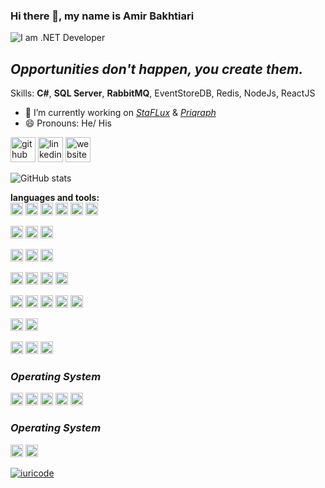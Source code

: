 ### Hi there 👋, my name is Amir Bakhtiari
![I am .NET Developer](https://github.com/bakhtiariamir/bakhtiariamir/blob/main/bn.gif) 

## *Opportunities don't happen, you create them.*

Skills: **C#**, **SQL Server**, **RabbitMQ**, EventStoreDB, Redis, NodeJs, ReactJS

- 🔭 I’m currently working on [*StaFLux*](https://github.com/bakhtiariamir/StaFlux) & [*Priqraph*](https://github.com/bakhtiariamir/Predicate.Query.Graph) 
- 😄 Pronouns: He/ His 


[<img src='https://cdn.jsdelivr.net/npm/simple-icons@3.0.1/icons/github.svg' alt='github' height='40'>](https://github.com/bakhtiariamir) 
[<img src='https://cdn.jsdelivr.net/npm/simple-icons@3.0.1/icons/linkedin.svg' alt='linkedin' height='40'>](https://www.linkedin.com/in/amirbakhtiari)
[<img src='https://cdn.jsdelivr.net/npm/simple-icons@3.0.1/icons/icloud.svg' alt='website' height='40'>](www.bakhtiari.me)

![GitHub stats](https://github-readme-stats.vercel.app/api?username=bakhtiariamir&show_icons=true&count_private=true)  

**languages and tools:**  
<code><img height="20" src="https://user-images.githubusercontent.com/25181517/192107854-765620d7-f909-4953-a6da-36e1ef69eea6.png"></code>
<code><img height="20" src="https://user-images.githubusercontent.com/25181517/187070862-03888f18-2e63-4332-95fb-3ba4f2708e59.png"></code>
<code><img height="20" src="https://user-images.githubusercontent.com/25181517/192107855-e669c777-9172-49c5-b7e0-404e29df0fee.png"></code>
<code><img height="20" src="https://user-images.githubusercontent.com/25181517/192107856-aa92c8b1-b615-47c3-9141-ed0d29a90239.png"></code>
<code><img height="20" src="https://user-images.githubusercontent.com/25181517/192107858-fe19f043-c502-4009-8c47-476fc89718ad.png"></code>
<code><img height="20" src="https://user-images.githubusercontent.com/25181517/192107860-9a9f0894-0e34-4ab3-964d-6297ee4c00e9.png"></code>


<code><img height="20" src="https://user-images.githubusercontent.com/25181517/192108372-f71d70ac-7ae6-4c0d-8395-51d8870c2ef0.png"></code>
<code><img height="20" src="https://user-images.githubusercontent.com/25181517/192108374-8da61ba1-99ec-41d7-80b8-fb2f7c0a4948.png"></code>
<code><img height="20" src="https://user-images.githubusercontent.com/25181517/192108376-c675d39b-90f6-4073-bde6-5a9291644657.png"></code>

<code><img height="20" src="https://user-images.githubusercontent.com/25181517/192108891-d86b6220-e232-423a-bf5f-90903e6887c3.png"></code>
<code><img height="20" src="https://user-images.githubusercontent.com/25181517/192109061-e138ca71-337c-4019-8d42-4792fdaa7128.png"></code>
<code><img height="20" src="https://user-images.githubusercontent.com/25181517/183912952-83784e94-629d-4c34-a961-ae2ae795b662.png"></code>

<code><img height="20" src="https://user-images.githubusercontent.com/25181517/192158954-f88b5814-d510-4564-b285-dff7d6400dad.png"></code>
<code><img height="20" src="https://user-images.githubusercontent.com/25181517/202896760-337261ed-ee92-4979-84c4-d4b829c7355d.png"></code>
<code><img height="20" src="https://user-images.githubusercontent.com/25181517/183898674-75a4a1b1-f960-4ea9-abcb-637170a00a75.png"></code>
<code><img height="20" src="https://user-images.githubusercontent.com/25181517/186711335-a3729606-5a78-4496-9a36-06efcc74f800.png"></code>



<code><img height="20" src="https://user-images.githubusercontent.com/25181517/117447155-6a868a00-af3d-11eb-9cfe-245df15c9f3f.png"></code>
<code><img height="20" src="https://user-images.githubusercontent.com/25181517/183897015-94a058a6-b86e-4e42-a37f-bf92061753e5.png"></code>
<code><img height="20" src="https://user-images.githubusercontent.com/25181517/183568594-85e280a7-0d7e-4d1a-9028-c8c2209e073c.png"></code>
<code><img height="20" src="https://user-images.githubusercontent.com/25181517/183859966-a3462d8d-1bc7-4880-b353-e2cbed900ed6.png"></code>
<code><img height="20" src="https://user-images.githubusercontent.com/25181517/187896150-cc1dcb12-d490-445c-8e4d-1275cd2388d6.png"></code>

<code><img height="20" src="https://user-images.githubusercontent.com/25181517/121405384-444d7300-c95d-11eb-959f-913020d3bf90.png"></code>
<code><img height="20" src="https://user-images.githubusercontent.com/25181517/121405754-b4f48f80-c95d-11eb-8893-fc325bde617f.png"></code>

<code><img height="20" src="https://user-images.githubusercontent.com/25181517/182884027-02cf00e4-6ac5-49a8-816d-3287a26bc5b4.png"></code>
<code><img height="20" src="https://user-images.githubusercontent.com/25181517/188324073-16ec2fcc-e7d5-401a-9dbf-7c26f23c325f.png"></code>
<code><img height="20" src="https://user-images.githubusercontent.com/25181517/182884894-d3fa6ee0-f2b4-4960-9961-64740f533f2a.png"></code>
### *Operating System*
<code><img height="20" src="https://user-images.githubusercontent.com/25181517/192158606-7c2ef6bd-6e04-47cf-b5bc-da2797cb5bda.png"></code>
<code><img height="20" src="https://user-images.githubusercontent.com/25181517/117207330-263ba280-adf4-11eb-9b97-0ac5b40bc3be.png"></code>
<code><img height="20" src="https://user-images.githubusercontent.com/25181517/183868728-b2e11072-00a5-47e2-8a4e-4ebbb2b8c554.png"></code>
<code><img height="20" src="https://user-images.githubusercontent.com/25181517/182534075-4962068b-4407-46c2-ac67-ddcb86af30cc.png"></code>
<code><img height="20" src="https://user-images.githubusercontent.com/25181517/182534182-c510199a-7a4d-4084-96e3-e3db2251bbce.png"></code>
### *Operating System*
<code><img height="20" src="https://user-images.githubusercontent.com/25181517/186884150-05e9ff6d-340e-4802-9533-2c3f02363ee3.png"></code>
<code><img height="20" src="https://user-images.githubusercontent.com/25181517/186884153-99edc188-e4aa-4c84-91b0-e2df260ebc33.png"></code>

[![iuricode](https://github-readme-stats.vercel.app/api/top-langs/?username=bakhtiariamir&hide=html&layout=compact&theme=dracula)](https://github.com/anuraghazra/github-readme-stats)



<!-- Here are some ideas to get you started:

- 🔭 I’m currently working on Dynamic StateMachine is Called StaFlux.
- 🌱 I’m currently learning NodeJs and Docker 
- 👯 I’m looking to collaborate on ... 
- 🤔 I’m looking for help with ...
- 💬 Ask me about ...
- 📫 How to reach me: ...
- 😄 Pronouns: ...
- ⚡ Fun fact: ...
-->
